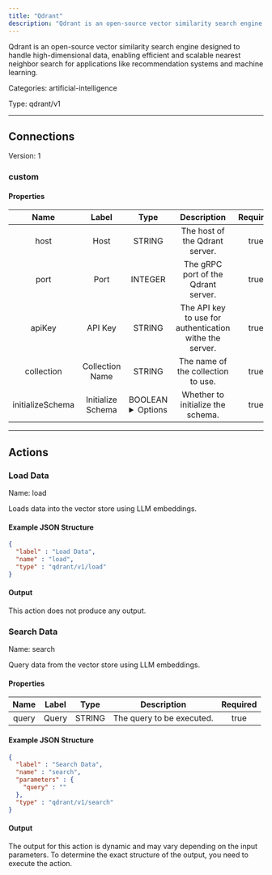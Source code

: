 ```yaml
---
title: "Qdrant"
description: "Qdrant is an open-source vector similarity search engine designed to handle high-dimensional data, enabling efficient and scalable nearest neighbor search for applications like recommendation systems and machine learning."
---
```


Qdrant is an open-source vector similarity search engine designed to handle high-dimensional data, enabling efficient and scalable nearest neighbor search for applications like recommendation systems and machine learning.


Categories: artificial-intelligence


Type: qdrant/v1

<hr />



## Connections

Version: 1


### custom

#### Properties

|      Name       |      Label     |     Type     |     Description     | Required |
|:---------------:|:--------------:|:------------:|:-------------------:|:--------:|
| host | Host | STRING | The host of the Qdrant server. | true |
| port | Port | INTEGER | The gRPC port of the Qdrant server. | true |
| apiKey | API Key | STRING | The API key to use for authentication withe the server. | true |
| collection | Collection Name | STRING | The name of the collection to use. | true |
| initializeSchema | Initialize Schema | BOOLEAN <details> <summary> Options </summary> true, false </details> | Whether to initialize the schema. | true |





<hr />



## Actions


### Load Data
Name: load

Loads data into the vector store using LLM embeddings.

#### Example JSON Structure
```json
{
  "label" : "Load Data",
  "name" : "load",
  "type" : "qdrant/v1/load"
}
```

#### Output

This action does not produce any output.




### Search Data
Name: search

Query data from the vector store using LLM embeddings.

#### Properties

|      Name       |      Label     |     Type     |     Description     | Required |
|:---------------:|:--------------:|:------------:|:-------------------:|:--------:|
| query | Query | STRING | The query to be executed. | true |

#### Example JSON Structure
```json
{
  "label" : "Search Data",
  "name" : "search",
  "parameters" : {
    "query" : ""
  },
  "type" : "qdrant/v1/search"
}
```

#### Output

The output for this action is dynamic and may vary depending on the input parameters. To determine the exact structure of the output, you need to execute the action.






